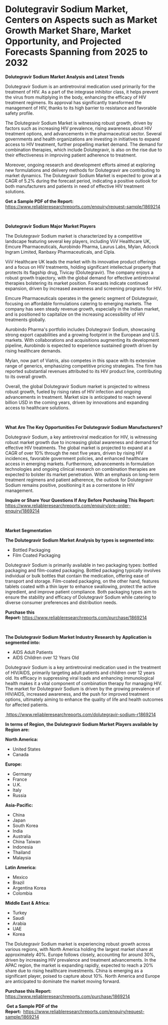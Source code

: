 <p><h1>Dolutegravir Sodium Market, Centers on Aspects such as Market Growth Market Share, Market Opportunity, and Projected Forecasts Spanning from 2025 to 2032</h1></p><p><strong>Dolutegravir Sodium Market Analysis and Latest Trends</strong></p>
<p><p>Dolutegravir Sodium is an antiretroviral medication used primarily for the treatment of HIV. As a part of the integrase inhibitor class, it helps prevent the virus from multiplying in the body, enhancing the efficacy of HIV treatment regimens. Its approval has significantly transformed the management of HIV, thanks to its high barrier to resistance and favorable safety profile.</p><p>The Dolutegravir Sodium Market is witnessing robust growth, driven by factors such as increasing HIV prevalence, rising awareness about HIV treatment options, and advancements in the pharmaceutical sector. Several governments and health organizations are investing in initiatives to expand access to HIV treatment, further propelling market demand. The demand for combination therapies, which include Dolutegravir, is also on the rise due to their effectiveness in improving patient adherence to treatment.</p><p>Moreover, ongoing research and development efforts aimed at exploring new formulations and delivery methods for Dolutegravir are contributing to market dynamics. The Dolutegravir Sodium Market is expected to grow at a CAGR of 5.2% during the forecast period, indicating a positive outlook for both manufacturers and patients in need of effective HIV treatment solutions.</p></p>
<p><strong>Get a Sample PDF of the Report:&nbsp;</strong> <a href="https://www.reliableresearchreports.com/enquiry/request-sample/1869214?utm_campaign=2098&utm_medium=2&utm_source=Github&utm_content=ia&utm_term=19042025&utm_id=dolutegravir-sodium">https://www.reliableresearchreports.com/enquiry/request-sample/1869214</a></p>
<p>&nbsp;</p>
<p><strong>Dolutegravir Sodium Major Market Players</strong></p>
<p><p>The Dolutegravir Sodium market is characterized by a competitive landscape featuring several key players, including ViiV Healthcare UK, Emcure Pharmaceuticals, Aurobindo Pharma, Laurus Labs, Mylan, Adcock Ingram Limited, Ranbaxy Pharmaceuticals, and Cipla. </p><p>ViiV Healthcare UK leads the market with its innovative product offerings and a focus on HIV treatments, holding significant intellectual property that protects its flagship drug, Tivicay (Dolutegravir). The company enjoys a robust growth trajectory, with the global demand for effective antiretroviral therapies bolstering its market position. Forecasts indicate continued expansion, driven by increased awareness and screening programs for HIV.</p><p>Emcure Pharmaceuticals operates in the generic segment of Dolutegravir, focusing on affordable formulations catering to emerging markets. The company has seen steady revenue growth, especially in the Indian market, and is positioned to capitalize on the increasing accessibility of HIV treatments globally.</p><p>Aurobindo Pharma's portfolio includes Dolutegravir Sodium, showcasing strong export capabilities and a growing footprint in the European and U.S. markets. With collaborations and acquisitions augmenting its development pipeline, Aurobindo is expected to experience sustained growth driven by rising healthcare demands.</p><p>Mylan, now part of Viatris, also competes in this space with its extensive range of generics, emphasizing competitive pricing strategies. The firm has reported substantial revenues attributed to its HIV product line, contributing to its overall growth.</p><p>Overall, the global Dolutegravir Sodium market is projected to witness robust growth, fueled by rising rates of HIV infection and ongoing advancements in treatment. Market size is anticipated to reach several billion USD in the coming years, driven by innovations and expanding access to healthcare solutions.</p></p>
<p>&nbsp;</p>
<p><strong>What Are The Key Opportunities For Dolutegravir Sodium Manufacturers?</strong></p>
<p><p>Dolutegravir Sodium, a key antiretroviral medication for HIV, is witnessing robust market growth due to increasing global awareness and demand for effective HIV treatments. The global market is projected to expand at a CAGR of over 10% through the next five years, driven by rising HIV incidences, favorable government policies, and enhanced healthcare access in emerging markets. Furthermore, advancements in formulation technologies and ongoing clinical research on combination therapies are expected to bolster its market penetration. With an emphasis on long-term treatment regimens and patient adherence, the outlook for Dolutegravir Sodium remains positive, positioning it as a cornerstone in HIV management.</p></p>
<p><strong>Inquire or Share Your Questions If Any Before Purchasing This Report:</strong> <a href="https://www.reliableresearchreports.com/enquiry/pre-order-enquiry/1869214?utm_campaign=2098&utm_medium=2&utm_source=Github&utm_content=ia&utm_term=19042025&utm_id=dolutegravir-sodium">https://www.reliableresearchreports.com/enquiry/pre-order-enquiry/1869214</a></p>
<p>&nbsp;</p>
<p><strong>Market Segmentation</strong></p>
<p><strong>The Dolutegravir Sodium Market Analysis by types is segmented into:</strong></p>
<p><ul><li>Bottled Packaging</li><li>Film Coated Packaging</li></ul></p>
<p><p>Dolutegravir Sodium is primarily available in two packaging types: bottled packaging and film-coated packaging. Bottled packaging typically involves individual or bulk bottles that contain the medication, offering ease of transport and storage. Film-coated packaging, on the other hand, features tablets coated with a thin layer to enhance swallowing, protect the active ingredient, and improve patient compliance. Both packaging types aim to ensure the stability and efficacy of Dolutegravir Sodium while catering to diverse consumer preferences and distribution needs.</p></p>
<p><strong>Purchase this Report:&nbsp;</strong><a href="https://www.reliableresearchreports.com/purchase/1869214?utm_campaign=2098&utm_medium=2&utm_source=Github&utm_content=ia&utm_term=19042025&utm_id=dolutegravir-sodium">https://www.reliableresearchreports.com/purchase/1869214</a></p>
<p>&nbsp;</p>
<p><strong>The Dolutegravir Sodium Market Industry Research by Application is segmented into:</strong></p>
<p><ul><li>AIDS Adult Patients</li><li>AIDS Children over 12 Years Old</li></ul></p>
<p><p>Dolutegravir Sodium is a key antiretroviral medication used in the treatment of HIV/AIDS, primarily targeting adult patients and children over 12 years old. Its efficacy in suppressing viral loads and enhancing immunological health makes it a vital component of combination therapy for managing HIV. The market for Dolutegravir Sodium is driven by the growing prevalence of HIV/AIDS, increased awareness, and the push for improved treatment options, ultimately aiming to enhance the quality of life and health outcomes for affected patients.</p></p>
<p><a href="https://www.reliableresearchreports.com/dolutegravir-sodium-r1869214?utm_campaign=2098&utm_medium=2&utm_source=Github&utm_content=ia&utm_term=19042025&utm_id=dolutegravir-sodium">&nbsp;https://www.reliableresearchreports.com/dolutegravir-sodium-r1869214</a></p>
<p><strong>In terms of Region, the Dolutegravir Sodium Market Players available by Region are:</strong></p>
<p>
    <p> <strong> North America: </strong>
        <ul>
            <li>United States</li>
            <li>Canada</li>
        </ul>
        </p> 
    <p> <strong> Europe: </strong>
        <ul>
            <li>Germany</li>
            <li>France</li>
            <li>U.K.</li>
            <li>Italy</li>
            <li>Russia</li>
        </ul>
        </p> 
    <p> <strong> Asia-Pacific: </strong>
        <ul>
            <li>China</li>
            <li>Japan</li>
            <li>South Korea</li>
            <li>India</li>
            <li>Australia</li>
            <li>China Taiwan</li>
            <li>Indonesia</li>
            <li>Thailand</li>
            <li>Malaysia</li>
        </ul>
        </p> 
    <p> <strong> Latin America: </strong>
        <ul>
            <li>Mexico</li>
            <li>Brazil</li>
            <li>Argentina Korea</li>
            <li>Colombia</li>
        </ul>
        </p> 
    <p> <strong> Middle East & Africa: </strong>
        <ul>
            <li>Turkey</li>
            <li>Saudi</li>
            <li>Arabia</li>
            <li>UAE</li>
            <li>Korea</li>
        </ul>
    </p>
    </p>
<p><p>The Dolutegravir Sodium market is experiencing robust growth across various regions, with North America holding the largest market share at approximately 40%. Europe follows closely, accounting for around 30%, driven by increasing HIV prevalence and treatment advancements. In the APAC region, the market is expanding rapidly, expected to reach a 20% share due to rising healthcare investments. China is emerging as a significant player, poised to capture about 10%. North America and Europe are anticipated to dominate the market moving forward.</p></p>
<p><strong>Purchase this Report: </strong><a href="https://www.reliableresearchreports.com/purchase/1869214?utm_campaign=2098&utm_medium=2&utm_source=Github&utm_content=ia&utm_term=19042025&utm_id=dolutegravir-sodium">https://www.reliableresearchreports.com/purchase/1869214</a></p>
<p>&nbsp;<strong>Get a Sample PDF of the Report:&nbsp;&nbsp;</strong><a href="https://www.reliableresearchreports.com/enquiry/request-sample/1869214?utm_campaign=2098&utm_medium=2&utm_source=Github&utm_content=ia&utm_term=19042025&utm_id=dolutegravir-sodium">https://www.reliableresearchreports.com/enquiry/request-sample/1869214</a></p>
<p><strong></strong></p>
<p><p></p><p></p><p></p></p>